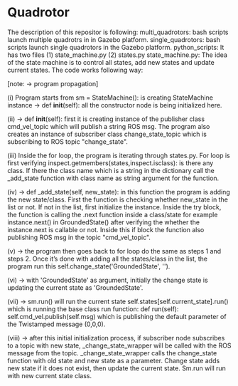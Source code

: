 # Quadrotor
The description of this repositor is following: 
multi_quadrotors: bash scripts launch multiple quadrotrs in in Gazebo platform.
single_quadrotors: bash scripts launch single quadrotors in the Gazebo platform.
python_scripts: It has two files (1) state_machine.py (2) states.py 
state_machine.py: The idea of the state machine is to control all states, add new states and update current states. The code works following way: 

[note: -> program propagation] 

(i) Program starts from sm = StateMachine(): is creating StateMachine instance ->  def __init__(self): all the constructor node is being initialized here. 

(ii) -> def __init__(self): first it is creating instance of  the publisher class cmd_vel_topic which will publish a string ROS msg. The program also creates an instance of subscriber class change_state_topic which is subscribing to ROS topic "change_state".

(iii) Inside the for loop, the program is iterating through states.py. For loop is first verifying inspect.getmembers(states,inspect.isclass): is there any class. If there the class name which is a string in the dictionary call the _add_state function with class name as string argument for the function. 

(iv) -> def _add_state(self, new_state):  in this function the program is adding the new state/class. First the function is checking whether new_state in the list or not. If not in the list, first initialize the instance. Inside the try block, the function is calling the .next function inside a class/state for example instance.next() in GroundedState() after verifying the whether the instance.next is callable or not. Inside this if block the function also publishing ROS msg in the topic "cmd_vel_topic". 

(v) -> the program then goes back to for loop do the same as steps 1 and steps 2. Once it’s done with adding all the states/class in the list, the program run this self.change_state('GroundedState', ''). 

(vi) -> with 'GroundedState' as argument, initially the change state is updating the current state as 'GroundedState'.

(vii) -> sm.run() will run the current state self.states[self.current_state].run() which is running the base class run function: def run(self):   self.cmd_vel.publish(self.msg) which is publishing the default parameter of the Twistamped message (0,0,0). 

(viii) -> after this initial initialization process, if subscriber node subscribes to a topic with new state, _change_state_wrapper will be called with the ROS message from the topic. _change_state_wrapper  calls the change_state function with old state and new state as a parameter. Change state adds new state if it does not exist, then update the current state. Sm.run will run with new current state class.  

